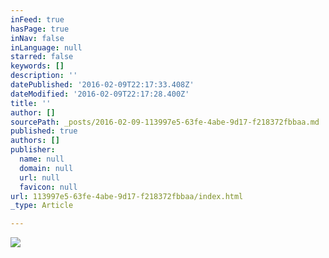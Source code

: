 ```yaml
---
inFeed: true
hasPage: true
inNav: false
inLanguage: null
starred: false
keywords: []
description: ''
datePublished: '2016-02-09T22:17:33.408Z'
dateModified: '2016-02-09T22:17:28.400Z'
title: ''
author: []
sourcePath: _posts/2016-02-09-113997e5-63fe-4abe-9d17-f218372fbbaa.md
published: true
authors: []
publisher:
  name: null
  domain: null
  url: null
  favicon: null
url: 113997e5-63fe-4abe-9d17-f218372fbbaa/index.html
_type: Article

---
```

![](https://the-grid-user-content.s3-us-west-2.amazonaws.com/ff640353-bb12-4953-a0ff-c52ac9ab0808.jpg)